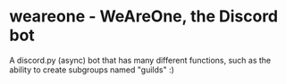 # weareone - WeAreOne, the Discord bot
A discord.py (async) bot that has many different functions, such as the ability to create subgroups named "guilds" :)
